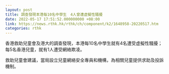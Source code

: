 ```yaml
---
layout: post
title: 調查發現本港每10名中學生　4人曾遭虚擬性騷擾
date: 2022-05-17 17:51:52.000000000 +08:00
link: https://news.rthk.hk/rthk/ch/component/k2/1648958-20220517.htm
categories: rthk
---
```


香港救助兒童會及港大的調查發現，本港每10名中學生就有4名遭受虚擬性騷擾；每5名香港兒童，就有1人遭受網絡欺凌。

救助兒童會建議，當局設立兒童網絡安全專員和機構，為相關兒童提供求助及投訴機制。
